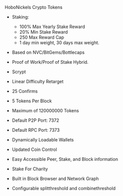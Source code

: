 HoboNickels Crypto Tokens

* Staking:
  * 100% Max Yearly Stake Reward
  * 20% Min Stake Reward
  * 250 Max Reward Cap
  * 1 day min weight, 30 days max weight.
  
* Based on NVC/BitGems/Bottlecaps
* Proof of Work/Proof of Stake Hybrid. 
* Scrypt
* Linear Difficulty Retarget
* 25 Confirms
* 5 Tokens Per Block
* Maximum of 120000000 Tokens
* Default P2P Port: 7372
* Default RPC Port: 7373
* Dynamically Loadable Wallets 
* Updated Coin Control
* Easy Accessible Peer, Stake, and Block information
* Stake For Charity
* Built in Block Browser and Network Graph
* Configurable splitthreshold and combinethreshold
